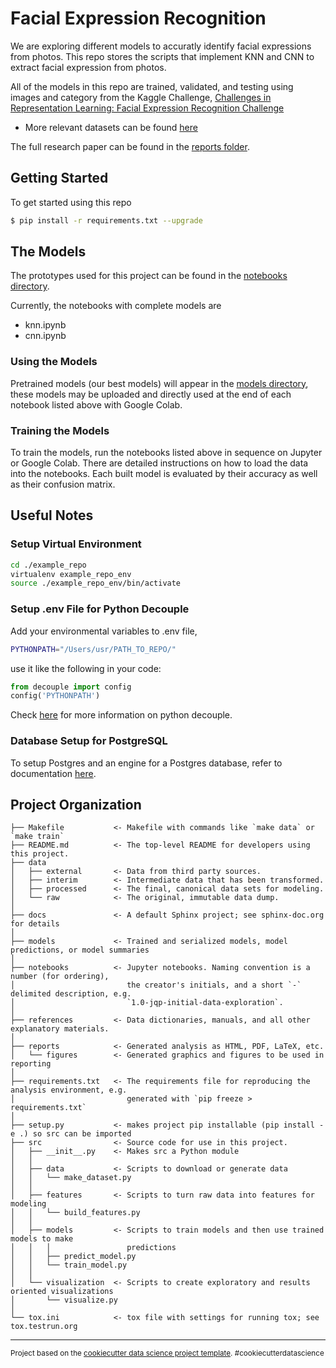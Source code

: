 Facial Expression Recognition
==============================

We are exploring different models to accuratly identify facial expressions from photos. 
This repo stores the scripts that implement KNN and CNN to extract facial expression from photos.

All of the models in this repo are trained, validated, and testing using images and category from the Kaggle Challenge, [Challenges in Representation Learning: Facial Expression Recognition Challenge](https://www.kaggle.com/c/challenges-in-representation-learning-facial-expression-recognition-challenge)
 - More relevant datasets can be found [here](./references/dataSource.md)


The full research paper can be found in the [reports folder](./reports).


Getting Started
------------

To get started using this repo

```sh
$ pip install -r requirements.txt --upgrade
```

The Models
------------

The prototypes used for this project can be found in the [notebooks directory](./notebooks).

Currently, the notebooks with complete models are 
- knn.ipynb
- cnn.ipynb

### Using the Models

Pretrained models (our best models) will appear in the [models directory](./models), these models may be uploaded and directly used at the end of each notebook listed above with Google Colab.

### Training the Models

To train the models, run the notebooks listed above in sequence on Jupyter or Google Colab. There are detailed instructions on how to load the data into the notebooks. Each built model is evaluated by their accuracy as well as their confusion matrix.


Useful Notes
-----------
 
### Setup Virtual Environment
```sh
cd ./example_repo
virtualenv example_repo_env
source ./example_repo_env/bin/activate
```

### Setup .env File for Python Decouple

Add your environmental variables to .env file, 

```sh
PYTHONPATH="/Users/usr/PATH_TO_REPO/"
```

use it like the following in your code:

```py
from decouple import config
config('PYTHONPATH')
```

Check [here](https://simpleisbetterthancomplex.com/2015/11/26/package-of-the-week-python-decouple.html) for more information on python decouple.

 
### Database Setup for PostgreSQL
To setup Postgres and an engine for a Postgres database, refer to documentation [here](https://docs.sqlalchemy.org/en/13/core/engines.html).


Project Organization
------------

    ├── Makefile           <- Makefile with commands like `make data` or `make train`
    ├── README.md          <- The top-level README for developers using this project.
    ├── data
    │   ├── external       <- Data from third party sources.
    │   ├── interim        <- Intermediate data that has been transformed.
    │   ├── processed      <- The final, canonical data sets for modeling.
    │   └── raw            <- The original, immutable data dump.
    │
    ├── docs               <- A default Sphinx project; see sphinx-doc.org for details
    │
    ├── models             <- Trained and serialized models, model predictions, or model summaries
    │
    ├── notebooks          <- Jupyter notebooks. Naming convention is a number (for ordering),
    │                         the creator's initials, and a short `-` delimited description, e.g.
    │                         `1.0-jqp-initial-data-exploration`.
    │
    ├── references         <- Data dictionaries, manuals, and all other explanatory materials.
    │
    ├── reports            <- Generated analysis as HTML, PDF, LaTeX, etc.
    │   └── figures        <- Generated graphics and figures to be used in reporting
    │
    ├── requirements.txt   <- The requirements file for reproducing the analysis environment, e.g.
    │                         generated with `pip freeze > requirements.txt`
    │
    ├── setup.py           <- makes project pip installable (pip install -e .) so src can be imported
    ├── src                <- Source code for use in this project.
    │   ├── __init__.py    <- Makes src a Python module
    │   │
    │   ├── data           <- Scripts to download or generate data
    │   │   └── make_dataset.py
    │   │
    │   ├── features       <- Scripts to turn raw data into features for modeling
    │   │   └── build_features.py
    │   │
    │   ├── models         <- Scripts to train models and then use trained models to make
    │   │   │                 predictions
    │   │   ├── predict_model.py
    │   │   └── train_model.py
    │   │
    │   └── visualization  <- Scripts to create exploratory and results oriented visualizations
    │       └── visualize.py
    │
    └── tox.ini            <- tox file with settings for running tox; see tox.testrun.org


--------

<p><small>Project based on the <a target="_blank" href="https://drivendata.github.io/cookiecutter-data-science/">cookiecutter data science project template</a>. #cookiecutterdatascience</small></p>
